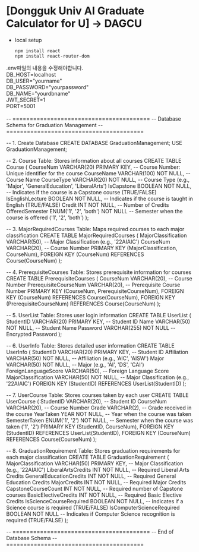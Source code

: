 # [Dongguk Univ AI Graduate Calculator for U] -> DAGCU

- local setup
  ```
  npm install react 
  npm install react-router-dom 
  ```
  
.env파일의 내용을 수정해야합니다.  <br>
DB_HOST=localhost <br>
DB_USER="yourname" <br>
DB_PASSWORD="yourpassword" <br>
DB_NAME="yourdbname" <br>
JWT_SECRET=1 <br>
PORT=5001 <br>
 <br>
-- ========================================
-- Database Schema for Graduation Management
-- ========================================

-- 1. Create Database
CREATE DATABASE GraduationManagement;
USE GraduationManagement;

-- 2. Course Table: Stores information about all courses
CREATE TABLE Course (
    CourseNum VARCHAR(20) PRIMARY KEY,           -- Course Number: Unique identifier for the course
    CourseName VARCHAR(100) NOT NULL,            -- Course Name
    CourseType VARCHAR(20) NOT NULL,             -- Course Type (e.g., 'Major', 'GeneralEducation', 'LiberalArts')
    IsCapstone BOOLEAN NOT NULL,                 -- Indicates if the course is a Capstone course (TRUE/FALSE)
    IsEnglishLecture BOOLEAN NOT NULL,           -- Indicates if the course is taught in English (TRUE/FALSE)
    Credit INT NOT NULL,                         -- Number of Credits
    OfferedSemester ENUM('1', '2', 'both') NOT NULL  -- Semester when the course is offered ('1', '2', 'both')
);

-- 3. MajorRequiredCourses Table: Maps required courses to each major classification
CREATE TABLE MajorRequiredCourses (
    MajorClassification VARCHAR(50),             -- Major Classification (e.g., '22AIAIC')
    CourseNum VARCHAR(20),                       -- Course Number
    PRIMARY KEY (MajorClassification, CourseNum),
    FOREIGN KEY (CourseNum) REFERENCES Course(CourseNum)
);

-- 4. PrerequisiteCourses Table: Stores prerequisite information for courses
CREATE TABLE PrerequisiteCourses (
    CourseNum VARCHAR(20),                       -- Course Number
    PrerequisiteCourseNum VARCHAR(20),           -- Prerequisite Course Number
    PRIMARY KEY (CourseNum, PrerequisiteCourseNum),
    FOREIGN KEY (CourseNum) REFERENCES Course(CourseNum),
    FOREIGN KEY (PrerequisiteCourseNum) REFERENCES Course(CourseNum)
);

-- 5. UserList Table: Stores user login information
CREATE TABLE UserList (
    StudentID VARCHAR(20) PRIMARY KEY,           -- Student ID
    Name VARCHAR(50) NOT NULL,                   -- Student Name
    Password VARCHAR(255) NOT NULL               -- Encrypted Password
);

-- 6. UserInfo Table: Stores detailed user information
CREATE TABLE UserInfo (
    StudentID VARCHAR(20) PRIMARY KEY,           -- Student ID
    Affiliation VARCHAR(50) NOT NULL,            -- Affiliation (e.g., 'AIC', 'AISW')
    Major VARCHAR(50) NOT NULL,                  -- Major (e.g., 'AI', 'DS', 'CAI')
    ForeignLanguageScore VARCHAR(50),            -- Foreign Language Score
    MajorClassification VARCHAR(50) NOT NULL,    -- Major Classification (e.g., '22AIAIC')
    FOREIGN KEY (StudentID) REFERENCES UserList(StudentID)
);

-- 7. UserCourse Table: Stores courses taken by each user
CREATE TABLE UserCourse (
    StudentID VARCHAR(20),                       -- Student ID
    CourseNum VARCHAR(20),                       -- Course Number
    Grade VARCHAR(2),                            -- Grade received in the course
    YearTaken YEAR NOT NULL,                     -- Year when the course was taken
    SemesterTaken ENUM('1', '2') NOT NULL,       -- Semester when the course was taken ('1', '2')
    PRIMARY KEY (StudentID, CourseNum),
    FOREIGN KEY (StudentID) REFERENCES UserList(StudentID),
    FOREIGN KEY (CourseNum) REFERENCES Course(CourseNum)
);

-- 8. GraduationRequirement Table: Stores graduation requirements for each major classification
CREATE TABLE GraduationRequirement (
    MajorClassification VARCHAR(50) PRIMARY KEY,    -- Major Classification (e.g., '22AIAIC')
    LiberalArtsCredits INT NOT NULL,                -- Required Liberal Arts Credits
    GeneralEducationCredits INT NOT NULL,           -- Required General Education Credits
    MajorCredits INT NOT NULL,                      -- Required Major Credits
    CapstoneCourseCount INT NOT NULL,               -- Required number of Capstone courses
    BasicElectiveCredits INT NOT NULL,              -- Required Basic Elective Credits
    IsScienceCourseRequired BOOLEAN NOT NULL,       -- Indicates if a Science course is required (TRUE/FALSE)
    IsComputerScienceRequired BOOLEAN NOT NULL      -- Indicates if Computer Science recognition is required (TRUE/FALSE)
);

-- ========================================
-- End of Database Schema
-- ========================================
